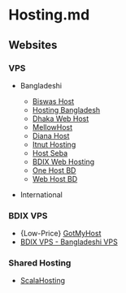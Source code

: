 # Hosting.md

## Websites

### VPS

* Bangladeshi
  * [Biswas Host](https://www.biswashost.com/cloud-vps-hosting.php)
  * [Hosting Bangladesh](https://hostingbangladesh.com/cheap-vps-server-bangladesh)
  * [Dhaka Web Host](https://www.dhakawebhost.com/vps-server/)
  * [MellowHost](https://mellowhost.com/kvm-vps-hosting/)
  * [Diana Host](https://www.dianahost.com/managed-vps/)
  * [Itnut Hosting](https://itnuthosting.com/vps-hosting/)
  * [Host Seba](https://www.hostseba.com/usa-linux-vps.php)
  * [BDIX Web Hosting](https://bdixwebhosting.com/vps)
  * [One Host BD](https://onehostbd.com/vps-server/)
  * [Web Host BD](https://www.webhostbd.com/vps-hosting/)

* International

### BDIX VPS

* {Low-Price} [GotMyHost](https://gotmyhost.com/vps-hosting-BDIX)
* [BDIX VPS - Bangladeshi VPS](https://bdixvps.com/vps.html)

### Shared Hosting

* [ScalaHosting](https://www.scalahosting.com/)
